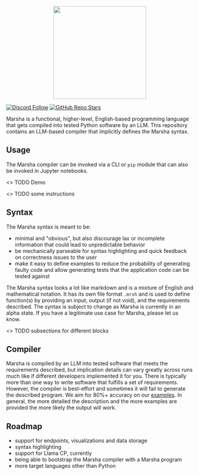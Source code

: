 &nbsp;

<p align="center">
  <picture>
    <source media="(prefers-color-scheme: dark)" srcset="logo_dark.png">
    <source media="(prefers-color-scheme: light)" srcset="logo.png">
    <img height="250" />
  </picture>
</p>

[![Discord Follow](https://dcbadge.vercel.app/api/server/p5BTaWAdjm?style=flat)](https://discord.gg/p5BTaWAdjm)
[![GitHub Repo Stars](https://img.shields.io/github/stars/alantech/marsha?style=social)](https://github.com/alantech/marsha)

Marsha is a functional, higher-level, English-based programming language that gets compiled into tested Python software by an LLM. This repository contains an LLM-based compiler that implicitly defines the Marsha syntax.

## Usage

The Marsha compiler can be invoked via a CLI or `pip` module that can also be invoked in Jupyter notebooks.

<> TODO Demo

<> TODO some instructions

## Syntax

The Marsha syntax is meant to be:
- minimal and "obvious", but also discourage lax or incomplete information that could lead to unpredictable behavior
- be mechanically parseable for syntax highlighting and quick feedback on correctness issues to the user
- make it easy to define examples to reduce the probability of generating faulty code and allow generating tests that the application code can be tested against

The Marsha syntax looks a lot like markdown and is a mixture of English and mathematical notation. It has its own file format `.mrsh` and is used to define function(s) by providing an input, output (if not void), and the requirements described. The syntax is subject to change as Marsha is currently in an alpha state. If you have a legitimate use case for Marsha, please let us know.

<> TODO subsections for different blocks

## Compiler

Marsha is compiled by an LLM into tested software that meets the requirements described, but implication details can vary greatly across runs much like if different developers implemented it for you. There is typically more than one way to write software that fulfills a set of requirements. However, the compiler is best-effort and sometimes it will fail to generate the described program. We aim for 80%+ accuracy on our [examples](./examples/test/). In general, the more detailed the description and the more examples are provided the more likely the output will work.

## Roadmap

- support for endpoints, visualizations and data storage
- syntax highlighting
- support for Llama CP, currently 
- being able to bootstrap the Marsha compiler with a Marsha program
- more target languages other than Python